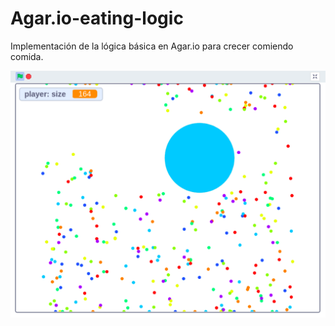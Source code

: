 # Agar.io-eating-logic

Implementación de la lógica básica en Agar.io para crecer comiendo comida.

![img of agar.io](https://github.com/Jkutkut/Agar.io-eating-logic/blob/master/Agar.IO.png)
